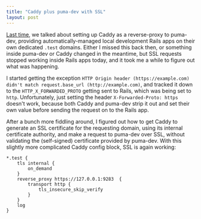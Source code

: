 ```yaml
---
title: "Caddy plus puma-dev with SSL"
layout: post
---
```


[Last time](/2023/03/05/caddy-puma-dev-for-local-development-with-custom-domains-and-https/), we talked about setting up Caddy as a reverse-proxy to puma-dev, providing automatically-managed local development Rails apps on their own dedicated `.test` domains. Either I missed this back then, or something inside puma-dev or Caddy changed in the meantime, but SSL requests stopped working inside Rails apps today, and it took me a while to figure out what was happening.

I started getting the exception `HTTP Origin header (https://example.com) didn't match request.base_url (http://example.com)`, and tracked it down to the `HTTP_X_FORWARDED_PROTO` getting sent to Rails, which was being set to `http`. Unfortunately, just setting the header `X-Forwarded-Proto: https` doesn't work, because both Caddy and puma-dev strip it out and set their own value before sending the request on to the Rails app.

After a bunch more fiddling around, I figured out how to get Caddy to generate an SSL certificate for the requesting domain, using its internal certificate authority, and make a request to puma-dev over SSL, without validating the (self-signed) certificate provided by puma-dev. With this slightly more complicated Caddy config block, SSL is again working:

```Caddyfile
*.test {
	tls internal {
		on_demand
	}
	reverse_proxy https://127.0.0.1:9283  {
		transport http {
			tls_insecure_skip_verify
		}
	}
	log
}
```
